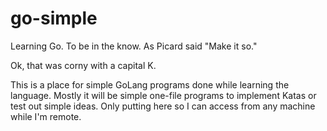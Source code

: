 # go-simple

Learning Go.  To be in the know.  As Picard said "Make it so."

Ok, that was corny with a capital K.

This is a place for simple GoLang programs done while learning the language.  Mostly it will be simple one-file programs to implement Katas or test out simple ideas.  Only putting here so I can access from any machine while I'm remote.

